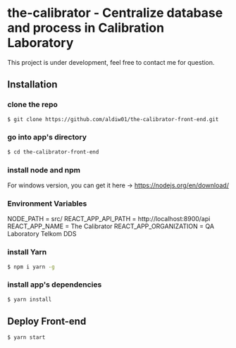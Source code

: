 # the-calibrator - Centralize database and process in Calibration Laboratory
This project is under development, feel free to contact me for question.

## Installation

### clone the repo
``` bash
$ git clone https://github.com/aldiw01/the-calibrator-front-end.git
```

### go into app's directory
``` bash
$ cd the-calibrator-front-end
```

### install node and npm
For windows version, you can get it here -> https://nodejs.org/en/download/ 

### Environment Variables
NODE_PATH = src/
REACT_APP_API_PATH = http://localhost:8900/api
REACT_APP_NAME = The Calibrator
REACT_APP_ORGANIZATION = QA Laboratory Telkom DDS

### install Yarn
``` bash
$ npm i yarn -g
```

### install app's dependencies
``` bash
$ yarn install
```

## Deploy Front-end
``` bash
$ yarn start
```
